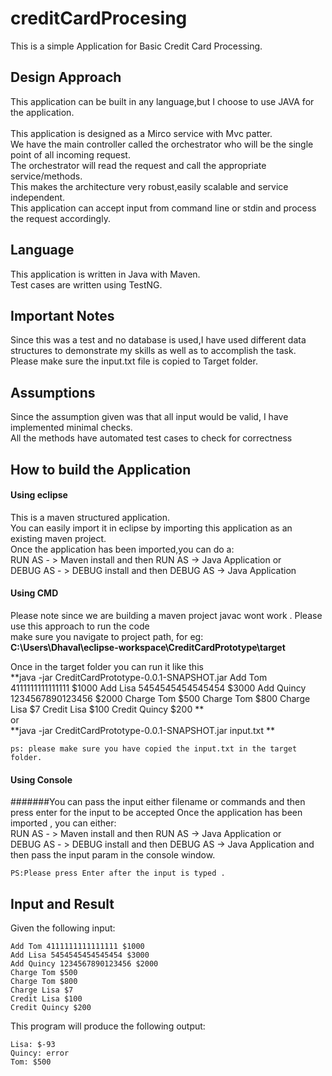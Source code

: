 # creditCardProcesing
This is a simple Application for Basic Credit Card Processing. 


## Design Approach
This application can be built in any language,but I choose to use JAVA for the application.<br>  
This application is designed as a Mirco service with Mvc patter.<br>
We have the main controller called the orchestrator who will be the single point of all incoming request.<br> The orchestrator will read the request and call the appropriate service/methods.<br>
This makes the architecture very robust,easily scalable and service independent.<br>
This application can accept input from command line or stdin and process the request accordingly.

## Language 
This application is written in Java with Maven. <br> 
Test cases are written using TestNG.

## Important Notes
Since this was a test and no database is used,I have used different data structures to demonstrate my skills as well as to accomplish the task.</br>
Please make sure the input.txt file is copied to Target folder.<br>

## Assumptions 
Since the assumption given was that all input would be valid, I have implemented minimal checks.<br>
All the methods have automated test cases to check for correctness

## How to build the Application
#### Using eclipse 
This is a maven structured application. <br>
You can easily import it in eclipse by importing this application as an existing maven project.<br>
Once the application has been imported,you can do a:<br>
RUN AS - > Maven install and then RUN AS -> Java Application 
or <br>
DEBUG AS - >  DEBUG install and then DEBUG AS -> Java Application

#### Using CMD 
Please note since we are building a maven project javac wont work . 
Please use this approach to run the code 
<br>
make sure you navigate to project path, for eg:<br>
**C:\Users\Dhaval\eclipse-workspace\CreditCardPrototype\target**

Once in the target folder you can run it like this<br>
**java -jar CreditCardPrototype-0.0.1-SNAPSHOT.jar Add Tom 4111111111111111 $1000 Add Lisa 5454545454545454 $3000 Add Quincy 1234567890123456 $2000 Charge Tom $500 Charge Tom $800 Charge Lisa $7 Credit Lisa $100 Credit Quincy $200 **
<br>
or <br>
**java -jar CreditCardPrototype-0.0.1-SNAPSHOT.jar input.txt **

```
ps: please make sure you have copied the input.txt in the target folder.
```

#### Using Console
#######You can pass the input either filename or commands and then press enter for the input to be accepted
Once the application has been imported , you can either:<br>
RUN AS - > Maven install and then RUN AS -> Java Application 
or <br>
DEBUG AS - >  DEBUG install and then DEBUG AS -> Java Application
and then pass the input param in the console window. 

```
PS:Please press Enter after the input is typed .
```

## Input and Result 

Given the following input:

```
Add Tom 4111111111111111 $1000
Add Lisa 5454545454545454 $3000
Add Quincy 1234567890123456 $2000
Charge Tom $500
Charge Tom $800
Charge Lisa $7
Credit Lisa $100
Credit Quincy $200
```

This program will produce the following output:

```
Lisa: $-93
Quincy: error
Tom: $500
```




